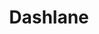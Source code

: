 ---
blog: https://blog.dashlane.com/
codehost: https://github.com/https://github.com/Dashlane
facebook: https://facebook.com/GetDashlane
googleplus: https://plus.google.com/+Dashlane
linkedin: https://linkedin.com/company/dashlane
logohandle: dashlane
sort: dashlane
title: Dashlane
twitter: https://x.com/dashlane
website: https://www.dashlane.com/
wikipedia: https://en.wikipedia.org/wiki/Dashlane
youtube: https://youtube.com/user/Dashlane
---
